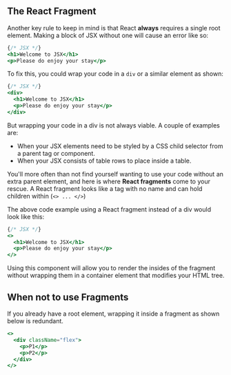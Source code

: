 ## The React Fragment

Another key rule to keep in mind is that React **always** requires a single root element.
Making a block of JSX without one will cause an error like so:

```jsx
{/* JSX */}
<h1>Welcome to JSX</h1>
<p>Please do enjoy your stay</p>
```

To fix this, you could wrap your code in a `div` or a similar element as shown:

```jsx
{/* JSX */}
<div>
  <h1>Welcome to JSX</h1>
  <p>Please do enjoy your stay</p>
</div>
```

But wrapping your code in a div is not always viable. A couple of examples are:

* When your JSX elements need to be styled by a CSS child selector from a parent tag or component.
* When your JSX consists of table rows to place inside a table.

You'll more often than not find yourself wanting to use your code without an extra parent element, and here is where **React fragments** come to your rescue. A React fragment looks like a tag with no name and can hold children within (`<> ... </>`)

The above code example using a React fragment instead of a div would look like this:

```jsx
{/* JSX */}
<>
  <h1>Welcome to JSX</h1>
  <p>Please do enjoy your stay</p>
</>
```

Using this component will allow you to render the insides of the fragment without wrapping them in a container element that modifies your HTML tree.

## When not to use Fragments

If you already have a root element, wrapping it inside a fragment as shown below is redundant.

```jsx
<>
  <div className="flex">
    <p>P1</p>
    <p>P2</p>
  </div>
</>
```


